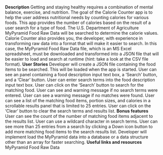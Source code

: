 **Description**
Getting and staying healthy requires a combination of mental balance, exercise, and nutrition. The goal of the Calorie Counter app is to help the user address nutritional needs by counting calories for various foods.
This app provides the number of calories based on the result of a user search for a type of food. The U.S. Department of Agriculture MyPyramid Food Raw Data will be searched to determine the calorie values.
Calorie Counter also provides you, the developer, with experience in transforming raw data into a format that will make it easier to search. In this case, the MyPyramid Food Raw Data file, which is an MS Excel spreadsheet, must be downloaded and transformed into a JSON file that will be easier to load and search at runtime (hint: take a look at the CSV file format).
**User Stories**
Developer will create a JSON file containing the food items to be searched. This will be loaded when the app is started.
User can see an panel containing a food description input text box, a ‘Search’ button, and a ‘Clear’ button.
User can enter search terms into the food description input text box.
User can click on the ‘Search’ button to search for the matching food.
User can see and warning message if no search terms were entered.
User can see a warning message if no matches were found.
User can see a list of the matching food items, portion sizes, and calories in a scrollable results panel that is limited to 25 entries.
User can click on the ‘Clear’ button to clear the search terms and results list.
**Bonus features**
User can see the count of the number of matching food items adjacent to the results list.
User can use a wildcard character in search terms.
User can see more than 25 entries from a search by clicking a Down icon button to add more matching food items to the search results list.
Developer will implement load the MyPyramid data into a database or a data structure other than an array for faster searching.
**Useful links and resources**
MyPyramid Food Raw Data